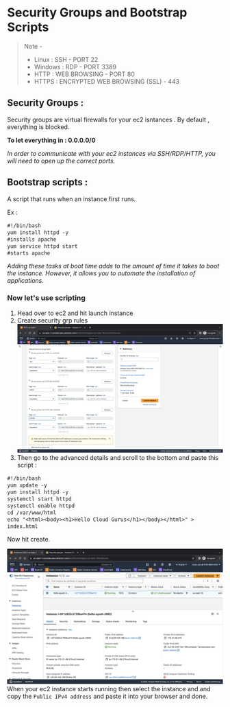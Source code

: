 # Security Groups and Bootstrap Scripts

>Note -
> - Linux : SSH - PORT 22
> - Windows : RDP - PORT 3389
> - HTTP : WEB BROWSING - PORT 80
> - HTTPS : ENCRYPTED WEB BROWSING (SSL) - 443

## Security Groups : 
Security groups are virtual firewalls for your ec2 isntances . By default , everything is blocked.

**To let everything in : 0.0.0.0/0**

*In order to communicate with your ec2 instances via SSH/RDP/HTTP, you will need to open up the correct ports.*

## Bootstrap scripts : 
A script that runs when an instance first runs.

Ex : 
```
#!/bin/bash
yum install httpd -y 
#installs apache
yum service httpd start 
#starts apache
```
*Adding these tasks at boot time adds to the amount of time it takes to boot the instance.
However, it allows you to automate the installation of applications.*

### Now let's use scripting
1. Head over to ec2 and hit launch instance 
2. Create security grp rules 
![Alt text](/Photos/ec2-security-grp.png)
3. Then go to the advanced details and scroll to the bottom and paste this script : 
```
#!/bin/bash
yum update -y
yum install httpd -y
systemctl start httpd
systemctl enable httpd
cd /var/www/html
echo "<html><body><h1>Hello Cloud Gurus</h1></body></html>" > index.html
```
Now hit create.

![Alt text](/Photos/sec-grp-details.png)
When your ec2 instance starts running then select the instance and and copy the `Public IPv4 address` and paste it into your browser and done.
